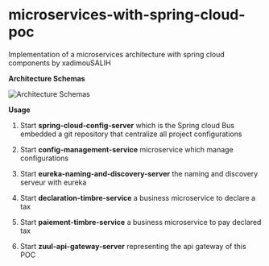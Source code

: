 # microservices-with-spring-cloud-poc
Implementation of a microservices architecture with spring cloud components by xadimouSALIH


**Architecture Schemas**

![Architecture Schemas](https://github.com/xadimousalih/microservices-with-spring-cloud-poc/blob/master/microservices-with-spring-cloud-poc.png)

**Usage**

1. Start **spring-cloud-config-server** which is the Spring cloud Bus embedded a git repository that centralize all project configurations

2. Start **config-management-service** microservice which manage configurations

3. Start **eureka-naming-and-discovery-server** the naming and discovery serveur with eureka

4. Start **declaration-timbre-service** a business microservice to declare a tax

5. Start **paiement-timbre-service** a business microservice to pay declared tax

6. Start **zuul-api-gateway-server** representing the api gateway of this POC

